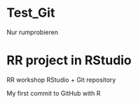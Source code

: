 # Test_Git
Nur rumprobieren
# RR project in RStudio
RR workshop RStudio + Git repository

My first commit to GitHub with R
